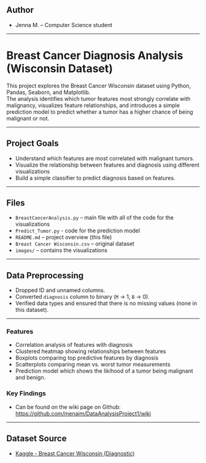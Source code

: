 ## Author

- Jenna M. – Computer Science student

---

# Breast Cancer Diagnosis Analysis (Wisconsin Dataset)

This project explores the Breast Cancer Wisconsin dataset using Python, Pandas, Seaborn, and Matplotlib.  
The analysis identifies which tumor features most strongly correlate with malignancy, visualizes feature relationships, and introduces a simple prediction model to predict whether a tumor has a higher chance of being malignant or not.

---

## Project Goals

- Understand which features are most correlated with malignant tumors.
- Visualize the relationship between features and diagnosis using different visualizations
- Build a simple classifier to predict diagnosis based on features.

---

## Files

- `BreastCancerAnalysis.py` – main file with all of the code for the visualizations
- `Predict_Tumor.py` - code for the prediction model
- `README.md` – project overview (this file)
- `Breast Cancer Wisconsin.csv` – original dataset
- `images/` – contains the visualizations

---

## Data Preprocessing

- Dropped ID and unnamed columns.
- Converted `diagnosis` column to binary (`M` → 1, `B` → 0).
- Verified data types and ensured that there is no missing values (none in this dataset).

---

### Features

- Correlation analysis of features with diagnosis
- Clustered heatmap showing relationships between features
- Boxplots comparing top predictive features by diagnosis
- Scatterplots comparing mean vs. worst tumor measurements
- Prediction model which shows the likihood of a tumor being malignant and benign.

### Key Findings

- Can be found on the wiki page on Github:
        https://github.com/menajm/DataAnalysisProject1/wiki

---

## Dataset Source

- [Kaggle - Breast Cancer Wisconsin (Diagnostic)](https://www.kaggle.com/datasets/iamtanmayshukla/breast-cancer-diagnostic-data-set/discussion?sort=hotness)